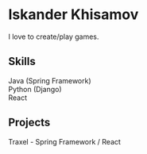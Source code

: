# Iskander Khisamov
I love to create/play games.
## Skills
Java (Spring Framework)  
Python (Django)  
React
## Projects
Traxel - Spring Framework / React
